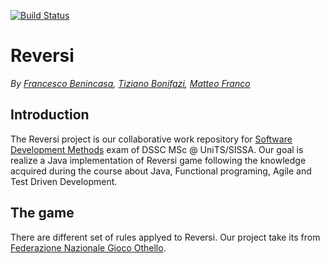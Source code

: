 [![Build Status](https://travis-ci.org/xcesco/reversi.svg?branch=master)](https://travis-ci.org/xcesco/reversi)

# Reversi
_By [Francesco Benincasa](https://github.com/xcesco), [Tiziano Bonifazi](https://github.com/xcesco), [Matteo Franco](https://github.com/M4TT3O-91)_

## Introduction
The Reversi project is our collaborative work repository for [Software Development Methods](https://github.com/software-development-methods-19-20) exam of DSSC MSc @ UniTS/SISSA. Our goal is realize a Java implementation of Reversi game following the knowledge acquired during the course about Java, Functional programing, Agile and Test Driven Development.

## The game
There are different set of rules applyed to Reversi. Our project take its from [Federazione Nazionale Gioco Othello](http://www.fngo.it/regole.asp).

